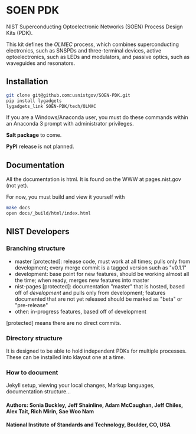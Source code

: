 # SOEN PDK
NIST Superconducting Optoelectronic Networks (SOEN) Process Design Kits (PDK).

This kit defines the *OLMEC* process, which combines superconducting electronics, such as SNSPDs and three-terminal devices, active optoelectronics, such as LEDs and modulators, and passive optics, such as waveguides and resonators.


## Installation
```bash
git clone git@github.com:usnistgov/SOEN-PDK.git
pip install lygadgets
lygadgets_link SOEN-PDK/tech/OLMAC
```

If you are a Windows/Anaconda user, you must do these commands within an Anaconda 3 prompt with administrator privileges.

**Salt package** to come.

**PyPI** release is not planned.


## Documentation
All the documentation is html. It is found on the WWW at pages.nist.gov (not yet).

For now, you must build and view it yourself with

```bash
make docs
open docs/_build/html/index.html
```


## NIST Developers
### Branching structure
- master [protected]: release code, must work at all times; pulls only from development; every merge commit is a tagged version such as "v0.1.1"
- development: base point for new features, should be working almost all the time; when ready, merges new features into master
- nist-pages [protected]: documentation "master" that is hosted, based off of *development* and pulls only from development; features documented that are not yet released should be marked as "beta" or "pre-release"
- other: in-progress features, based off of development

[protected] means there are no direct commits.

### Directory structure
It is designed to be able to hold independent PDKs for multiple processes. These can be installed into klayout one at a time.

### How to document
Jekyll setup, viewing your local changes, Markup languages, documentation structure...



#### Authors: Sonia Buckley, Jeff Shainline, Adam McCaughan, Jeff Chiles, Alex Tait, Rich Mirin, Sae Woo Nam
#### National Institute of Standards and Technology, Boulder, CO, USA
